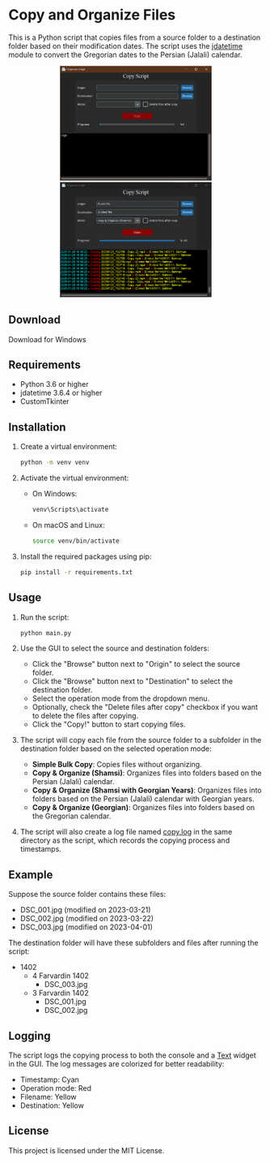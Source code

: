 # Copy and Organize Files

This is a Python script that copies files from a source folder to a destination folder based on their modification dates. The script uses the [jdatetime](https://pypi.org/project/jdatetime/) module to convert the Gregorian dates to the Persian (Jalali) calendar.

<div align="center">
    <img src="assets/screenshots/image0.png" alt="Main Window" width="300"/>
    <img src="assets/screenshots/image1.png" alt="Main Window After Copy" width="300"/>
</div>

## Download

<span><a link="https://objects.githubusercontent.com/github-production-release-asset-2e65be/688850101/06ab4281-6aa6-4ccd-a632-8e4df71ee2c9?X-Amz-Algorithm=AWS4-HMAC-SHA256&X-Amz-Credential=releaseassetproduction%2F20250128%2Fus-east-1%2Fs3%2Faws4_request&X-Amz-Date=20250128T163926Z&X-Amz-Expires=300&X-Amz-Signature=7d44bfe2d64d87dc9543887f6c89909b1d479da86ee4d9be2bfc178efcad5cca&X-Amz-SignedHeaders=host&response-content-disposition=attachment%3B%20filename%3Dcopy.script.exe">Download for Windows</span>

## Requirements

- Python 3.6 or higher
- jdatetime 3.6.4 or higher
- CustomTkinter

## Installation

1. Create a virtual environment:
    ```sh
    python -m venv venv
    ```

2. Activate the virtual environment:
    - On Windows:
        ```sh
        venv\Scripts\activate
        ```
    - On macOS and Linux:
        ```sh
        source venv/bin/activate
        ```

3. Install the required packages using pip:
    ```sh
    pip install -r requirements.txt
    ```

## Usage

1. Run the script:
    ```sh
    python main.py
    ```

2. Use the GUI to select the source and destination folders:
    - Click the "Browse" button next to "Origin" to select the source folder.
    - Click the "Browse" button next to "Destination" to select the destination folder.
    - Select the operation mode from the dropdown menu.
    - Optionally, check the "Delete files after copy" checkbox if you want to delete the files after copying.
    - Click the "Copy!" button to start copying files.

3. The script will copy each file from the source folder to a subfolder in the destination folder based on the selected operation mode:
    - **Simple Bulk Copy**: Copies files without organizing.
    - **Copy & Organize (Shamsi)**: Organizes files into folders based on the Persian (Jalali) calendar.
    - **Copy & Organize (Shamsi with Georgian Years)**: Organizes files into folders based on the Persian (Jalali) calendar with Georgian years.
    - **Copy & Organize (Georgian)**: Organizes files into folders based on the Gregorian calendar.

4. The script will also create a log file named [copy.log](http://_vscodecontentref_/1) in the same directory as the script, which records the copying process and timestamps.

## Example

Suppose the source folder contains these files:

- DSC_001.jpg (modified on 2023-03-21)
- DSC_002.jpg (modified on 2023-03-22)
- DSC_003.jpg (modified on 2023-04-01)

The destination folder will have these subfolders and files after running the script:

- 1402
    - 4 Farvardin 1402
        - DSC_003.jpg
    - 3 Farvardin 1402
        - DSC_001.jpg
        - DSC_002.jpg

## Logging

The script logs the copying process to both the console and a [Text](http://_vscodecontentref_/2) widget in the GUI. The log messages are colorized for better readability:
- Timestamp: Cyan
- Operation mode: Red
- Filename: Yellow
- Destination: Yellow

## License

This project is licensed under the MIT License.

